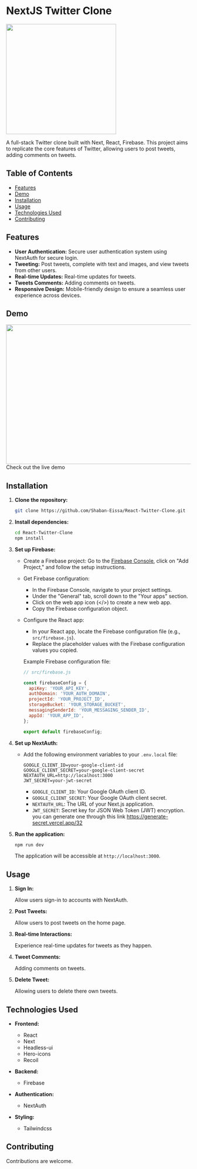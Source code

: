 # NextJS Twitter Clone

<img src="https://github.com/Shaban-Eissa/NextJS-Twitter-Clone/assets/49924090/bce78ad7-28ca-494e-b834-c13a4b4bc65a" width="300" height="300" />


A full-stack Twitter clone built with Next, React, Firebase. This project aims to replicate the core features of Twitter, allowing users to post tweets, adding comments on tweets.

## Table of Contents

* [Features](#features)
* [Demo](#demo)
* [Installation](#installation)
* [Usage](#usage)
* [Technologies Used](#technologies-used)
* [Contributing](#contributing)


## Features

* **User Authentication:** Secure user authentication system using NextAuth for secure login.
* **Tweeting:** Post tweets, complete with text and images, and view tweets from other users.
* **Real-time Updates:** Real-time updates for tweets.
* **Tweets Comments:** Adding comments on tweets.
* **Responsive Design:** Mobile-friendly design to ensure a seamless user experience across devices.


## Demo

<img src="https://github.com/Shaban-Eissa/NextJS-Twitter-Clone/assets/49924090/baf3a2f1-a8ae-4b2f-86a1-e19edf5282e6" width="900" height="380" />
<br />
Check out the live demo 

## Installation

1. **Clone the repository:**
    
    ```bash
    git clone https://github.com/Shaban-Eissa/React-Twitter-Clone.git
    ```
    
2. **Install dependencies:**
    
    ```bash
    cd React-Twitter-Clone
    npm install
    ```

3. **Set up Firebase:**
    
    * Create a Firebase project: Go to the [Firebase Console](https://console.firebase.google.com/), click on "Add Project," and follow the setup instructions.
        
    * Get Firebase configuration:
        
        * In the Firebase Console, navigate to your project settings.
        * Under the "General" tab, scroll down to the "Your apps" section.
        * Click on the web app icon (</>) to create a new web app.
        * Copy the Firebase configuration object.
    * Configure the React app:
        
        * In your React app, locate the Firebase configuration file (e.g., `src/firebase.js`).
        * Replace the placeholder values with the Firebase configuration values you copied.
        
        Example Firebase configuration file:
        
        ```javascript
        // src/firebase.js
        
        const firebaseConfig = {
          apiKey: 'YOUR_API_KEY',
          authDomain: 'YOUR_AUTH_DOMAIN',
          projectId: 'YOUR_PROJECT_ID',
          storageBucket: 'YOUR_STORAGE_BUCKET',
          messagingSenderId: 'YOUR_MESSAGING_SENDER_ID',
          appId: 'YOUR_APP_ID',
        };
        
        export default firebaseConfig;
        ```
        
    
4. **Set up NextAuth:**
    
    * Add the following environment variables to your `.env.local` file:
       
        ```env
        GOOGLE_CLIENT_ID=your-google-client-id
        GOOGLE_CLIENT_SECRET=your-google-client-secret
        NEXTAUTH_URL=http://localhost:3000
        JWT_SECRET=your-jwt-secret
        ```

        * `GOOGLE_CLIENT_ID`: Your Google OAuth client ID.
        * `GOOGLE_CLIENT_SECRET`: Your Google OAuth client secret.
        * `NEXTAUTH_URL`: The URL of your Next.js application.
        * `JWT_SECRET`: Secret key for JSON Web Token (JWT) encryption. you can generate one through this link https://generate-secret.vercel.app/32
    
5. **Run the application:**
    
    ```bash
    npm run dev
    ```
    
    The application will be accessible at `http://localhost:3000`.
    

## Usage

1. **Sign In:**
    
    Allow users sign-in to accounts with NextAuth.
    
2. **Post Tweets:**
    
     Allow users to post tweets on the home page.
    
    
4. **Real-time Interactions:**
    
    Experience real-time updates for tweets as they happen.


5. **Tweet Comments:**
    
    Adding comments on tweets.
   

6. **Delete Tweet:**
    
    Allowing users to delete there own tweets.


   

## Technologies Used

* **Frontend:**
    
    * React
    * Next
    * Headless-ui
    * Hero-icons
    * Recoil
      
* **Backend:**
    
    * Firebase
      
* **Authentication:**
  
    * NextAuth

* **Styling:**
    
    * Tailwindcss

## Contributing

Contributions are welcome.


